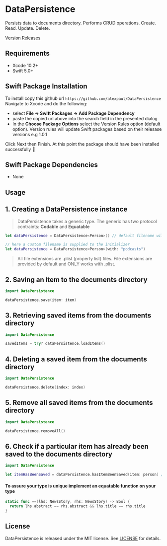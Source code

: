 # DataPersistence

Persists data to documents directory. Performs CRUD operations. Create. Read. Update. Delete.

[Version Releases](https://github.com/alexpaul/DataPersistence/releases)

## Requirements 

* Xcode 10.2+ 
* Swift 5.0+ 

## Swift Package Installation 

To install copy this github url
```https://github.com/alexpaul/DataPersistence```  
Navigate to Xcode and do the following: 
 - select **File -> Swift Packages -> Add Package Dependency** 
 - paste the copied url above into the search field in the presented dialog
 - In the **Choose Package Options** select the Version Rules option (default option). Version rules will update Swift packages based on their relesase versions e.g 1.0.1
 
 Click Next then Finish. 
 At this point the package should have been installed successfully 🥳 

## Swift Package Dependencies 

* None 


## Usage 

## 1. Creating a DataPersistence instance 

> DataPersistence takes a generic type. The generic has two protocol contraints: **Codable** and **Equatable**

```swift 
let dataPersistence = DataPersistence<Person>() // default filename will be "items"
```

```swift 
// here a custom filename is supplied to the initializer
let dataPersistence = DataPersistence<Person>(with: "podcasts") 
```

> All file extensions are .plist (property list) files. File extensions are provided by default and ONLY works with .plist. 

## 2. Saving an item to the documents directory 
```swift 
import DataPersistence 

dataPersistence.save(item: item)
```

## 3. Retrieving saved items from the documents directory 
```swift 
import DataPersistence 

savedItems = try? dataPersistence.loadItems()
```

## 4. Deleting a saved item from the documents directory 
```swift 
import DataPersistence 

dataPersistence.delete(index: index)
```

## 5. Remove all saved items from the documents directory 
```swift 
import DataPersistence 

dataPersistence.removeAll()
```

## 6. Check if a particular item has already been saved to the documents directory 
```swift 
import DataPersistence 

let itemHasBeenSaved = dataPersistence.hasItemBeenSaved(item: person) // true or false 
```

#### To assure your type is unique implement an equatable function on your type 
```swift 
static func ==(lhs: NewsStory, rhs: NewsStory) -> Bool {
  return lhs.abstract == rhs.abstract && lhs.title == rhs.title
}
```

## License

DataPersistence is released under the MIT license. See [LICENSE](https://github.com/alexpaul/DataPersistence/blob/master/LICENSE) for details.

